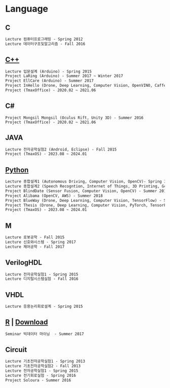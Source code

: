 # Language

## C

```Markdown
Lecture 컴퓨터프로그래밍 - Spring 2012
Lecture 데이터구조및알고리즘 - Fall 2016
```

## [C++](https://isocpp.org/)

```Markdown
Lecture 입문설계 (Arduino) - Spring 2015
Project LaRing (Arduino) - Summer 2017 ~ Winter 2017
Project EllCare (Arduino) - Summer 2017
Project InHello (Drone, Deep Learning, Computer Vision, OpenVINO, Caffe) - Winter 2018
Project (TmaxOffice) - 2020.02 ~ 2021.06
```

## C#

```
Project Mongsil Mongsil (Oculus Rift, Unity 3D) - Summer 2016
Project (TmaxOffice) - 2020.02 ~ 2021.06
```

## JAVA

```Markdown
Lecture 전자공학실험2 (Android, Eclipse) - Fall 2015
Project (TmaxOS) - 2023.08 ~ 2024.01
```

## [Python](https://www.python.org/)

```Markdown
Lecture 종합설계1 (Autonomous Driving, Computer Vision, OpenCV)- Spring 2017
Lecture 종합설계2 (Speech Recogntion, Internet of Things, 3D Printing, Google Assistant) - Fall 2017
Project BlindDate (Sensor Fusion, Computer Vision, OpenCV) - Summer 2016 ~ Winter 2016
Project Alibama (OpenCV, AWS) - Summer 2018
Project BlueWay (Drone, Deep Learning, Computer Vision, TensorFlow) - Summer 2018 ~ Winter 2019 
Project Thesis (Drone, Deep Learning, Computer Vision, PyTorch, TensorFlow) - Fall 2019
Project (TmaxOS) - 2023.08 ~ 2024.01
```

## M

```Markdown
Lecture 로봇공학 - Fall 2015
Lecture 신호와시스템 - Spring 2017
Lecture 제어공학 - Fall 2017
```

## VerilogHDL

```Markdown
Lecture 전자공학실험1 - Spring 2015
Lecture 디지털시스템실험 - Fall 2016
```

## VHDL

```Markdown
Lecture 응용논리회로설계 - Spring 2015
```

## [R](https://www.r-project.org/) | [Download](http://cran.seoul.go.kr/)

```Markdown
Seminar 빅데이터 마이닝  - Summer 2017
```

## Circuit

```Markdown
Lecture 기초전자공학실험1 - Spring 2013
Lecture 기초전자공학실험2 - Fall 2013
Lecture 전자공학실험1 - Spring 2015
Lecture 전기회로실험 - Spring 2016
Project Soloura - Summer 2016
```

